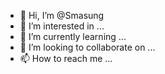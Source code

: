 - 👋 Hi, I’m @Smasung
- 👀 I’m interested in ...
- 🌱 I’m currently learning ...
- 💞️ I’m looking to collaborate on ...
- 📫 How to reach me ...

<!---
Smasung/Smasung is a ✨ special ✨ repository because its `README.md` (this file) appears on your GitHub profile.
You can click the Preview link to take a look at your changes.
--->
